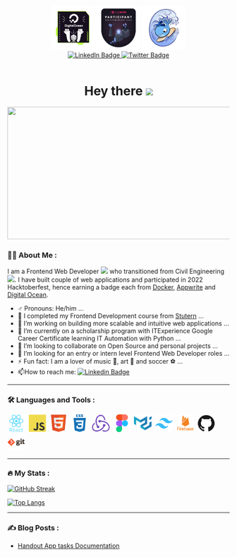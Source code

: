 <div id="header" align="center">
  <div>
    <img src="/digital-ocean.PNG" width="100"/>
    <img src="/appwrite.PNG" width="100"/>
    <img src="/docker.PNG" width="100"/>
  </div>
  <div id="badges">
  <a href="https://www.linkedin.com/in/elijahkugbiyi/" target="blank">
    <img src="https://img.shields.io/badge/LinkedIn-blue?style=for-the-badge&logo=linkedin&logoColor=white" alt="LinkedIn Badge"/>
  </a>
  
  <a href="https://www.twitter.com/TzElijay">
    <img src="https://img.shields.io/badge/Twitter-blue?style=for-the-badge&logo=twitter&logoColor=white" alt="Twitter Badge"/>
  </a>
</div>
  <img src="https://komarev.com/ghpvc/?username=ELIJAHJOHNNY&style=flat-square&color=blue" alt=""/>
  <h1>
  Hey there
  <img src="https://media.giphy.com/media/hvRJCLFzcasrR4ia7z/giphy.gif" width="30px"/>
</h1>
  <div align="center">
  <img src="https://media.giphy.com/media/dWesBcTLavkZuG35MI/giphy.gif" width="600" height="300"/>
</div>
</div>


### 🧑‍💻 About Me :
<div>
  I am a Frontend Web Developer <img src="https://media.giphy.com/media/WUlplcMpOCEmTGBtBW/giphy.gif" width="30"> who transitioned from Civil Engineering <img src="https://media.giphy.com/media/JQv4WNtg5j5GR3wHir/giphy.gif" width="30">. I have built couple of web applications and participated in 2022 Hacktoberfest, hence earning a badge each from <a href="https://www.docker.com/">Docker</a>, <a href="https://www.appwrite.io/">Appwrite</a> and <a href="https://www.digitalocean.com/go/developer-brand?utm_campaign=emea_brand_kw_en_cpc&utm_adgroup=digitalocean_exact_exact&_keyword=digitalocean&_device=c&_adposition=&utm_content=conversion&utm_medium=cpc&utm_source=google&gclid=Cj0KCQiAt66eBhCnARIsAKf3ZNHoRhunBe-Xr1HMLfZS0n0EOeO4xWU75QcZT41ykopST5dreS9cDOwaAri5EALw_wcB">Digital Ocean</a>.
  </div>

- ♂️  Pronouns: He/him ...
- :school: I completed my Frontend Development course from <a href="https://www.stutern.com">Stutern</a> ...
- 🔭 I’m working on building more scalable and intuitive web applications ...
- 🌱 I’m currently on a scholarship program with ITExperience Google Career Certificate learning IT Automation with Python ...
- 👯 I’m looking to collaborate on Open Source and personal projects ...
- 🤔 I’m looking for an entry or intern level Frontend Web Developer roles ...
- ⚡ Fun fact: I am a lover of music :musical_note:, art 🎨 and soccer ⚽ ...
- :mailbox:How to reach me: [![Linkedin Badge](https://img.shields.io/badge/-ELIJAH-blue?style=flat&logo=Linkedin&logoColor=white)](https://www.linkedin.com/in/elijahkugbiyi/) 

---

### :hammer_and_wrench: Languages and Tools :
<div>
  <img src="https://github.com/devicons/devicon/blob/master/icons/react/react-original-wordmark.svg" title="React" alt="React" width="40" height="40"/>&nbsp;
  <img src="https://github.com/devicons/devicon/blob/master/icons/javascript/javascript-original.svg" title="JavaScript" alt="JavaScript" width="40" height="40"/>&nbsp;
  <img src="https://github.com/devicons/devicon/blob/master/icons/html5/html5-original.svg" title="HTML5" alt="HTML" width="40" height="40"/>&nbsp;
  <img src="https://github.com/devicons/devicon/blob/master/icons/css3/css3-plain-wordmark.svg"  title="CSS3" alt="CSS" width="40" height="40"/>&nbsp;
  <img src="https://github.com/devicons/devicon/blob/master/icons/redux/redux-original.svg" title="Redux" alt="Redux " width="40" height="40"/>&nbsp;
  <img src="https://github.com/devicons/devicon/blob/master/icons/figma/figma-original.svg" title="Redux" alt="Redux " width="40" height="40"/>&nbsp;
  <img src="https://github.com/devicons/devicon/blob/master/icons/materialui/materialui-original.svg" title="Material UI" alt="Material UI" width="40" height="40"/>&nbsp;
  <img src="https://github.com/devicons/devicon/blob/master/icons/tailwindcss/tailwindcss-plain.svg" title="Tailwind" alt="Tailwind CSS" width="40" height="40"/>&nbsp;
  <img src="https://github.com/devicons/devicon/blob/master/icons/firebase/firebase-plain-wordmark.svg" title="Firebase" alt="Firebase" width="40" height="40"/>&nbsp;
  <img src="https://github.com/devicons/devicon/blob/master/icons/github/github-original.svg" title="Git" **alt="Git" width="40" height="40"/>
  <img src="https://github.com/devicons/devicon/blob/master/icons/git/git-original-wordmark.svg" title="Git" **alt="Git" width="40" height="40"/>
</div>

---

### :fire: My Stats :
[![GitHub Streak](http://github-readme-streak-stats.herokuapp.com?user=ELIJAHJOHNNY&theme=dark&background=000000)](https://git.io/streak-stats)

[![Top Langs](https://github-readme-stats.vercel.app/api/top-langs/?username=ELIJAHJOHNNY&layout=compact&theme=vision-friendly-dark)](https://github.com/anuraghazra/github-readme-stats)

---

### :writing_hand: Blog Posts :

- <a href="https://medium.com/@johnnyelijahfemi/stutern-housemanship-documentation-on-setting-up-editorconfig-for-project-handout-by-kugbiyi-9327546b3c50">Handout App tasks Documentation</a>
<!-- BLOG-POST-LIST:START -->
<!-- BLOG-POST-LIST:END -->
